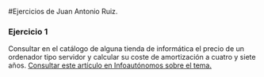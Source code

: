 #Ejercicios de Juan Antonio Ruiz.
### Ejercicio 1
Consultar en el catálogo de alguna tienda de informática el precio de un ordenador tipo servidor
y calcular su coste de amortización a cuatro y siete años. [Consultar este artículo en Infoautónomos sobre el tema.](http://www.infoautonomos.com/consultas-a-la-comunidad/988)


